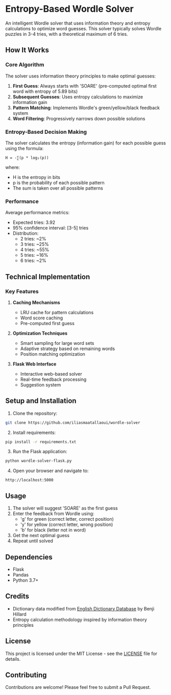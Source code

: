 # Entropy-Based Wordle Solver

An intelligent Wordle solver that uses information theory and entropy calculations to optimize word guesses. This solver typically solves Wordle puzzles in 3-4 tries, with a theoretical maximum of 6 tries.

## How It Works

### Core Algorithm

The solver uses information theory principles to make optimal guesses:

1. **First Guess**: Always starts with 'SOARE' (pre-computed optimal first word with entropy of 5.89 bits)
2. **Subsequent Guesses**: Uses entropy calculations to maximize information gain
3. **Pattern Matching**: Implements Wordle's green/yellow/black feedback system
4. **Word Filtering**: Progressively narrows down possible solutions

### Entropy-Based Decision Making

The solver calculates the entropy (information gain) for each possible guess using the formula:
```
H = -∑(p * log₂(p))
```
where:
- H is the entropy in bits
- p is the probability of each possible pattern
- The sum is taken over all possible patterns

### Performance

Average performance metrics:
- Expected tries: 3.92
- 95% confidence interval: [3-5] tries
- Distribution:
  - 2 tries: ~2%
  - 3 tries: ~25%
  - 4 tries: ~55%
  - 5 tries: ~16%
  - 6 tries: ~2%

## Technical Implementation

### Key Features

1. **Caching Mechanisms**
   - LRU cache for pattern calculations
   - Word score caching
   - Pre-computed first guess

2. **Optimization Techniques**
   - Smart sampling for large word sets
   - Adaptive strategy based on remaining words
   - Position matching optimization

3. **Flask Web Interface**
   - Interactive web-based solver
   - Real-time feedback processing
   - Suggestion system

## Setup and Installation

1. Clone the repository:
```bash
git clone https://github.com/iliasmaatallaoui/wordle-solver
```

2. Install requirements:
```bash
pip install -r requirements.txt
```

3. Run the Flask application:
```bash
python wordle-solver-flask.py
```

4. Open your browser and navigate to:
```
http://localhost:5000
```

## Usage

1. The solver will suggest 'SOARE' as the first guess
2. Enter the feedback from Wordle using:
   - 'g' for green (correct letter, correct position)
   - 'y' for yellow (correct letter, wrong position)
   - 'b' for black (letter not in word)
3. Get the next optimal guess
4. Repeat until solved

## Dependencies

- Flask
- Pandas
- Python 3.7+

## Credits

- Dictionary data modified from [English Dictionary Database](https://github.com/benjihillard/English-Dictionary-Database) by Benji Hillard
- Entropy calculation methodology inspired by information theory principles

## License

This project is licensed under the MIT License - see the [LICENSE](LICENSE) file for details.

## Contributing

Contributions are welcome! Please feel free to submit a Pull Request.

